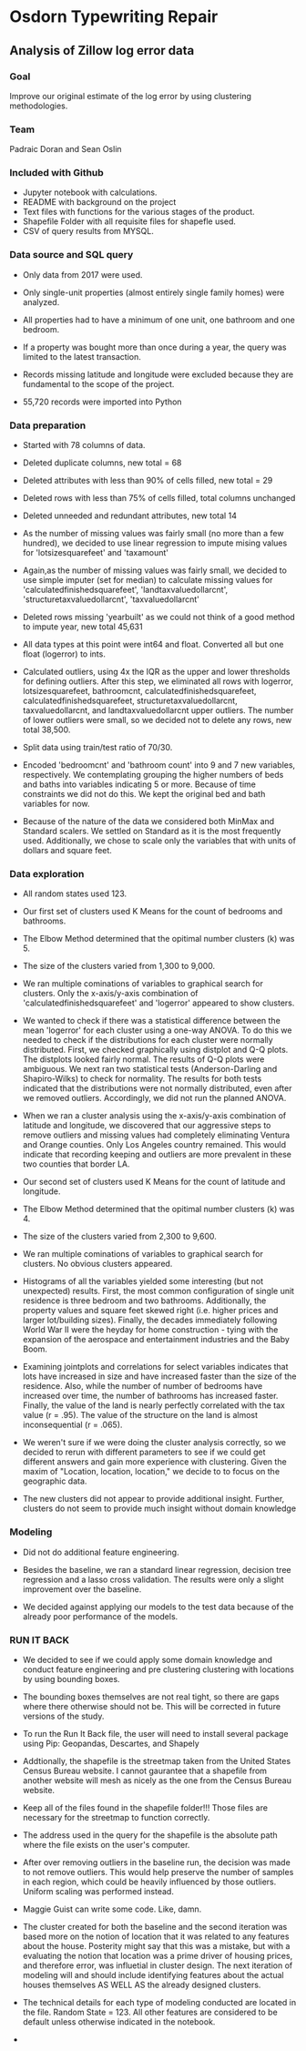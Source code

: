 # Osdorn Typewriting Repair
## Analysis of Zillow log error data

### Goal 
Improve our original estimate of the log error by using clustering methodologies.


### Team 
Padraic Doran and Sean Oslin


### Included with Github
- Jupyter notebook with calculations.
- README with background on the project
- Text files with functions for the various stages of the product.
- Shapefile Folder with all requisite files for shapefle used.
- CSV of query results from MYSQL.

### Data source and SQL query
- Only data from 2017 were used. 

- Only single-unit properties (almost entirely single family homes) were analyzed.

- All properties had to have a minimum of one unit, one bathroom and one bedroom. 

- If a property was bought more than once during a year, the query was limited to the latest transaction.

- Records missing latitude and longitude were excluded because they are fundamental to the scope of the project. 

- 55,720 records were imported into Python


### Data preparation
- Started with 78 columns of data.

- Deleted duplicate columns, new total = 68

- Deleted attributes with less than 90% of cells filled, new total = 29

- Deleted rows with less than 75% of cells filled, total columns unchanged

- Deleted unneeded and redundant attributes, new total 14

- As the number of missing values was fairly small (no more than a few hundred), we decided to use linear regression to impute mising values for 'lotsizesquarefeet' and 'taxamount'

- Again,as the number of missing values was fairly small, we decided to use simple imputer (set for median) to calculate missing values for 'calculatedfinishedsquarefeet', 'landtaxvaluedollarcnt', 'structuretaxvaluedollarcnt', 'taxvaluedollarcnt'

- Deleted rows missing 'yearbuilt' as we could not think of a good method to impute year, new total 45,631

- All data types at this point were int64 and float. Converted all but one float (logerror) to ints. 

- Calculated outliers, using 4x the IQR as the upper and lower thresholds for defining outliers.  After this step, we eliminated all rows with logerror, lotsizesquarefeet, bathroomcnt, calculatedfinishedsquarefeet, calculatedfinishedsquarefeet, structuretaxvaluedollarcnt, taxvaluedollarcnt, and landtaxvaluedollarcnt upper outliers. The number of lower outliers were small, so we decided not to delete any rows, new total 38,500.

- Split data using train/test ratio of 70/30.

- Encoded 'bedroomcnt' and 'bathroom count' into 9 and 7 new variables, respectively. We contemplating grouping the higher numbers of beds and baths into variables indicating 5 or more. Because of time constraints we did not do this. We kept the original bed and bath variables for now. 

- Because of the nature of the data we considered both MinMax and Standard scalers. We settled on Standard as it is the most frequently used. Additionally, we chose to scale only the variables that with units of dollars and square feet.

### Data exploration
- All random states used 123.

- Our first set of clusters used K Means for the count of bedrooms and bathrooms.

- The Elbow Method determined that the opitimal number clusters (k) was 5.

- The size of the clusters varied from 1,300 to 9,000.

- We ran multiple cominations of variables to graphical search for clusters. Only the x-axis/y-axis combination of 'calculatedfinishedsquarefeet' and 'logerror' appeared to show clusters. 

- We wanted to check if there was a statistical difference between the mean 'logerror' for each cluster using a one-way ANOVA. To do this we needed to check if the distributions for each cluster were normally distributed. First, we checked graphically using distplot and Q-Q plots. The distplots looked fairly normal. The results of Q-Q plots were ambiguous. We next ran two statistical tests (Anderson-Darling and Shapiro-Wilks) to check for normality. The results for both tests indicated that the distributions were not normally distributed, even after we removed outliers. Accordingly, we did not run the planned ANOVA.

- When we ran a cluster analysis using the x-axis/y-axis combination of latitude and longitude, we discovered that our aggressive steps to remove outliers and missing values had completely eliminating Ventura and Orange counties. Only Los Angeles country remained. This would indicate that recording keeping and outliers are more prevalent in these two counties that border LA.
- Our second set of clusters used K Means for the count of latitude and longitude.

- The Elbow Method determined that the opitimal number clusters (k) was 4.

- The size of the clusters varied from 2,300 to 9,600.

- We ran multiple cominations of variables to graphical search for clusters. No obvious clusters appeared.

- Histograms of all the variables yielded some interesting (but not unexpected) results. First, the most common configuration of single unit residence is three bedroom and two bathrooms. Additionally, the property values and square feet skewed right (i.e. higher prices and larger lot/building sizes). Finally, the decades immediately following World War II were the heyday for home construction - tying with the expansion of the aerospace and entertainment industries and the Baby Boom. 

- Examining jointplots and correlations for select variables indicates that lots  have increased in size and have increased faster than the size of the residence. Also, while the number of number of bedrooms have increased over time, the number of bathrooms has increased faster. Finally, the value of the land is nearly perfectly correlated with the tax value (r = .95). The value of the structure on the land is almost inconsequential (r = .065). 

- We weren't sure if we were doing the cluster analysis correctly, so we decided to rerun with different parameters to see if we could get different answers and gain more experience with clustering. Given the maxim of "Location, location, location," we decide to to focus on the geographic data. 

- The new clusters did not appear to provide additional insight. Further, clusters do not seem to provide much insight without domain knowledge

### Modeling
- Did not do additional feature engineering. 

- Besides the baseline, we ran a standard linear regression, decision tree regression and a lasso cross validation. The results were only a slight improvement over the baseline. 

- We decided against applying our models to the test data because of the already poor performance of the models.

### RUN IT BACK

- We decided to see if we could apply some domain knowledge and conduct feature engineering and pre clustering clustering with locations by using bounding boxes.

- The bounding boxes themselves are not real tight, so there are gaps where there otherwise should not be. This will be corrected in future versions of the study.

- To run the Run It Back file, the user will need to install several package using Pip:
                                Geopandas, Descartes, and Shapely

- Addtionally, the shapefile is the streetmap taken from the United States Census Bureau website. I cannot gaurantee that a shapefile from another website will mesh as nicely as the one from the Census Bureau website. 

- Keep all of the files found in the shapefile folder!!! Those files are necessary for the streetmap to function correctly.

- The address used in the query for the shapefile is the absolute path where the file exists on the user's computer.

- After over removing outliers in the baseline run, the decision was made to not remove outliers. This would help preserve the number of samples in each region, which could be heavily influenced by those outliers. Uniform scaling was performed instead. 

- Maggie Guist can write some code. Like, damn.

- The cluster created for both the baseline and the second iteration was based more on the notion of location that it was related to any features about the house. Posterity might say that this was a mistake, but with a evaluating the notion that location was a prime driver of housing prices, and therefore error, was influetial in cluster design. The next iteration of modeling will and should include identifying features about the actual houses themselves AS WELL AS the already designed clusters.

- The technical details for each type of modeling conducted are located in the file. Random State = 123. All other features are considered to be default unless otherwise indicated in the notebook. 

- 
